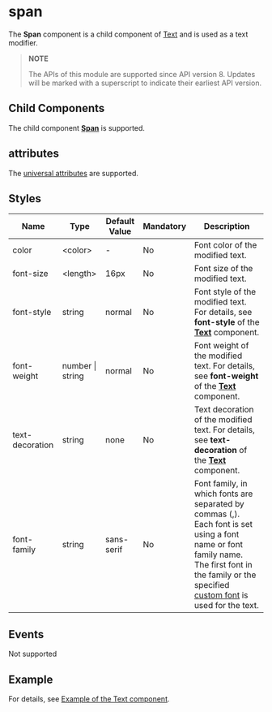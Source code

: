 # span


The **Span** component is a child component of [Text](js-service-widget-basic-text.md) and is used as a text modifier.


> **NOTE**
>
> The APIs of this module are supported since API version 8. Updates will be marked with a superscript to indicate their earliest API version.

## Child Components

The child component **[Span](js-service-widget-basic-span.md)** is supported.


## attributes

The [universal attributes](js-service-widget-common-attributes.md) are supported.


## Styles

| Name| Type| Default Value| Mandatory| Description|
| -------- | -------- | -------- | -------- | -------- |
| color | &lt;color&gt; | - | No| Font color of the modified text.|
| font-size | &lt;length&gt; | 16px | No| Font size of the modified text.|
| font-style | string | normal | No| Font style of the modified text. For details, see **font-style** of the [**Text**](js-service-widget-basic-text.md#styles) component.|
| font-weight | number \| string | normal | No| Font weight of the modified text. For details, see **font-weight** of the [**Text**](js-service-widget-basic-text.md#styles) component.|
| text-decoration | string | none | No| Text decoration of the modified text. For details, see **text-decoration** of the [**Text**](js-service-widget-basic-text.md#styles) component.|
| font-family | string | sans-serif | No| Font family, in which fonts are separated by commas (,). Each font is set using a font name or font family name. The first font in the family or the specified [custom font](js-service-widget-common-customizing-font.md) is used for the text.|


## Events

Not supported

## Example

For details, see [Example of the Text component](js-service-widget-basic-text.md#example).

